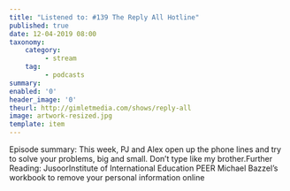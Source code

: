 ```yaml
---
title: "Listened to: #139 The Reply All Hotline"
published: true
date: 12-04-2019 08:00
taxonomy:
    category:
         - stream
    tag:
         - podcasts
summary:
enabled: '0'
header_image: '0'
theurl: http://gimletmedia.com/shows/reply-all
image: artwork-resized.jpg
template: item
---
```

 
Episode summary: This week, PJ and Alex open up the phone lines and try to solve your problems, big and small. Don’t type like my brother.Further Reading: JusoorInstitute of International Education PEER Michael Bazzel’s workbook to remove your personal information online
